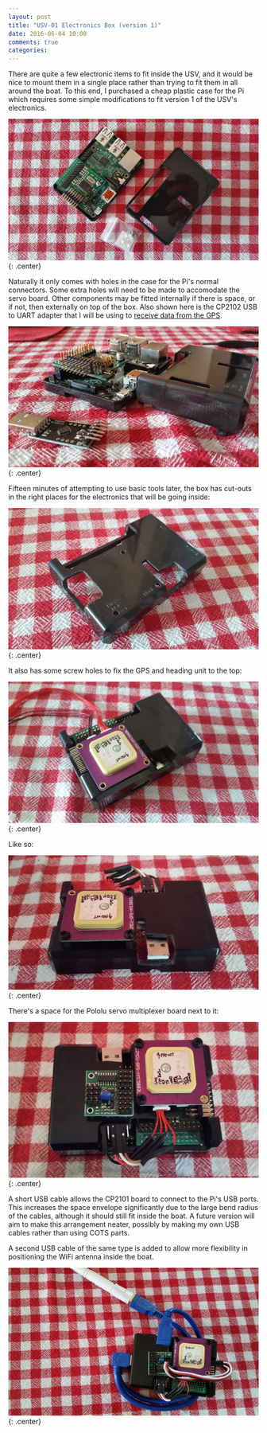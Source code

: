 ```yaml
---
layout: post
title: "USV-01 Electronics Box (version 1)"
date: 2016-06-04 10:00
comments: true
categories:
---
```


There are quite a few electronic items to fit inside the USV, and it would be nice to mount them in a single place rather than trying to fit them in all around the boat. To this end, I purchased a cheap plastic case for the Pi which requires some simple modifications to fit version 1 of the USV's electronics.

![The box](/hardware/usv-01/box1.jpg){: .center}

Naturally it only comes with holes in the case for the Pi's normal connectors. Some extra holes will need to be made to accomodate the servo board. Other components may be fitted internally if there is space, or if not, then externally on top of the box. Also shown here is the CP2102 USB to UART adapter that I will be using to [receive data from the GPS](../usv-01-gps-test).

![Marked up for modification](/hardware/usv-01/box2.jpg){: .center}

Fifteen minutes of attempting to use basic tools later, the box has cut-outs in the right places for the electronics that will be going inside:

![Box with cut-outs](/hardware/usv-01/box3.jpg){: .center}

It also has some screw holes to fix the GPS and heading unit to the top:

![Box with GPS on top](/hardware/usv-01/box4.jpg){: .center}

Like so:

![Box with GPS and CP2101 fitted](/hardware/usv-01/box5.jpg){: .center}

There's a space for the Pololu servo multiplexer board next to it:

![Box with servo multiplexer fitted](/hardware/usv-01/box6.jpg){: .center}

A short USB cable allows the CP2101 board to connect to the Pi's USB ports. This increases the space envelope significantly due to the large bend radius of the cables, although it should still fit inside the boat. A future version will aim to make this arrangement neater, possibly by making my own USB cables rather than using COTS parts.

A second USB cable of the same type is added to allow more flexibility in positioning the WiFi antenna inside the boat.

![Box with USB cables attached](/hardware/usv-01/box7.jpg){: .center}
